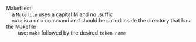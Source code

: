 Makefiles:<br/>
&nbsp;&nbsp;&nbsp;&nbsp;a `Makefile` uses a capital M and no .suffix<br/>
&nbsp;&nbsp;&nbsp;&nbsp;`make` is a unix command and should be called inside the directory that has the Makefile<br/>
&nbsp;&nbsp;&nbsp;&nbsp;&nbsp;&nbsp;&nbsp;&nbsp;use: `make` followed by the desired `token name`<br/>

